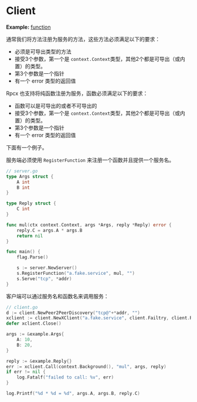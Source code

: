 # Client

**Example:** [function](https://github.com/rpcx-ecosystem/rpcx-examples3/tree/master/function)

通常我们将方法注册为服务的方法，这些方法必须满足以下的要求：

- 必须是可导出类型的方法
- 接受3个参数，第一个是 `context.Context`类型，其他2个都是可导出（或内置）的类型。
- 第3个参数是一个指针
- 有一个 error 类型的返回值

Rpcx 也支持将纯函数注册为服务，函数必须满足以下的要求：

- 函数可以是可导出的或者不可导出的
- 接受3个参数，第一个是 `context.Context`类型，其他2个都是可导出（或内置）的类型。
- 第3个参数是一个指针
- 有一个 error 类型的返回值

下面有一个例子。

服务端必须使用 `RegisterFunction` 来注册一个函数并且提供一个服务名。

```go
// server.go
type Args struct {
	A int
	B int
}

type Reply struct {
	C int
}

func mul(ctx context.Context, args *Args, reply *Reply) error {
	reply.C = args.A * args.B
	return nil
}

func main() {
	flag.Parse()

	s := server.NewServer()
	s.RegisterFunction("a.fake.service", mul, "")
	s.Serve("tcp", *addr)
}
```

客户端可以通过服务名和函数名来调用服务：

```go
// client.go
d := client.NewPeer2PeerDiscovery("tcp@"+*addr, "")
xclient := client.NewXClient("a.fake.service", client.Failtry, client.RandomSelect, d, client.DefaultOption)
defer xclient.Close()

args := &example.Args{
    A: 10,
    B: 20,
}

reply := &example.Reply{}
err := xclient.Call(context.Background(), "mul", args, reply)
if err != nil {
    log.Fatalf("failed to call: %v", err)
}

log.Printf("%d * %d = %d", args.A, args.B, reply.C)
```
